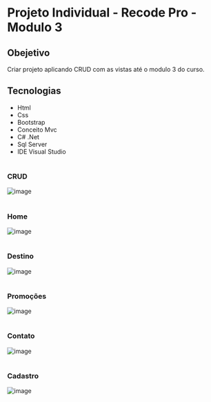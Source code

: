 # Projeto Individual - Recode Pro - Modulo 3

## Obejetivo
Criar projeto aplicando CRUD com as vistas até o modulo 3 do curso.

## Tecnologias 
- Html
- Css
- Bootstrap
- Conceito Mvc
- C# .Net
- Sql Server
- IDE Visual Studio
#
### CRUD
![image](https://user-images.githubusercontent.com/91790650/160309191-d25e50d7-7a43-4668-9c69-7c8f9c4145c2.png)
#
### Home
![image](https://user-images.githubusercontent.com/91790650/160307947-46267f12-00f9-4f32-9e9d-baeedda92c30.png)
#
### Destino
![image](https://user-images.githubusercontent.com/91790650/160307606-2ec281ad-b390-4452-958d-4a09ae866ca8.png) 
#
### Promoções
![image](https://user-images.githubusercontent.com/91790650/160309063-be8ab703-1354-4d03-800a-46533eff8879.png)
#
### Contato
![image](https://user-images.githubusercontent.com/91790650/160309116-7b8ba409-c985-4586-91eb-6cbff852fd3f.png)
#
### Cadastro
![image](https://user-images.githubusercontent.com/91790650/160309136-409c5267-86c4-40fb-8614-bea2f1363a1a.png)




